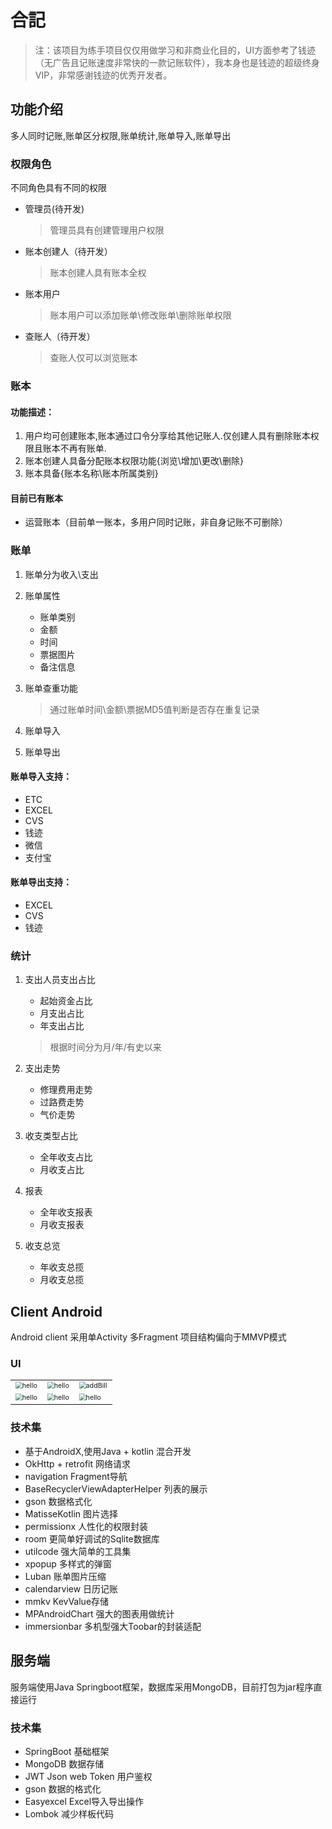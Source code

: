 # 合記
> 注：该项目为练手项目仅仅用做学习和非商业化目的，UI方面参考了钱迹（无广告且记账速度非常快的一款记账软件），我本身也是钱迹的超级终身VIP，非常感谢钱迹的优秀开发者。

## 功能介绍

多人同时记账,账单区分权限,账单统计,账单导入,账单导出

### 权限角色
不同角色具有不同的权限

* 管理员(待开发)
  
   > 管理员具有创建管理用户权限
* 账本创建人（待开发）
  
   > 账本创建人具有账本全权
* 账本用户
  
   >账本用户可以添加账单\修改账单\删除账单权限
* 查账人（待开发）
  
   > 查账人仅可以浏览账本

### 账本

#### 功能描述：
1. 用户均可创建账本,账本通过口令分享给其他记账人.仅创建人具有删除账本权限且账本不再有账单.
2. 账本创建人具备分配账本权限功能{浏览\增加\更改\删除}
3. 账本具备{账本名称\账本所属类别}

#### 目前已有账本

* 运营账本（目前单一账本，多用户同时记账，非自身记账不可删除）

### 账单
1. 账单分为收入\支出
2. 账单属性
   * 账单类别
   * 金额
   * 时间
   * 票据图片
   * 备注信息
3. 账单查重功能
  
   > 通过账单时间\金额\票据MD5值判断是否存在重复记录
4. 账单导入
5. 账单导出

#### 账单导入支持：

* ETC 
* EXCEL
* CVS
* 钱迹 
* 微信
* 支付宝
#### 账单导出支持：

* EXCEL
* CVS
* 钱迹 



### 统计
1. 支出人员支出占比
   * 起始资金占比
   * 月支出占比
   * 年支出占比
   
    > 根据时间分为月/年/有史以来
2. 支出走势
   * 修理费用走势
   * 过路费走势
   * 气价走势
3. 收支类型占比
  
   * 全年收支占比
   * 月收支占比
4. 报表
   * 全年收支报表
   * 月收支报表
5. 收支总览
   * 年收支总揽
   * 月收支总揽

## Client Android

Android client 采用单Activity 多Fragment 项目结构偏向于MMVP模式

### UI

<table>
    <tr>
      <td>
          <img src="https://user-images.githubusercontent.com/10151414/120281819-02348980-c2ec-11eb-9171-4a32c1609fd5.jpeg" alt="hello" style="zoom:67%;"/>             </td>
      <td>
          <img src="https://user-images.githubusercontent.com/10151414/120281838-0791d400-c2ec-11eb-8ad4-1601b4de1694.jpeg" alt="hello" style="zoom:67%;"/>
      </td>
      <td>
          <img src="https://user-images.githubusercontent.com/10151414/120454374-675cad80-c3c6-11eb-926d-d70ba010e1cf.jpeg" alt="addBill" style="zoom:67%;"/>
      </td>
    </tr>
    <tr>
        <td><img src="https://user-images.githubusercontent.com/10151414/120281860-0e204b80-c2ec-11eb-8d8d-a1e0fd04bab3.jpeg" alt="hello" style="zoom:67%;"/></td>
        <td> <img src="https://user-images.githubusercontent.com/10151414/120281866-0fea0f00-c2ec-11eb-9c93-f2172c3c76eb.jpeg" alt="hello" style="zoom:67%;"/></td>
        <td><img src="https://user-images.githubusercontent.com/10151414/120281869-111b3c00-c2ec-11eb-9454-2330cca7897a.jpeg" alt="hello" style="zoom:67%;"/></td>
    </tr>
</table>

### 技术集
*   基于AndroidX,使用Java + kotlin 混合开发
*   OkHttp + retrofit 网络请求
*   navigation Fragment导航
*   BaseRecyclerViewAdapterHelper 列表的展示
*   gson 数据格式化
*   MatisseKotlin 图片选择
*   permissionx 人性化的权限封装
*   room 更简单好调试的Sqlite数据库
*   utilcode 强大简单的工具集
*   xpopup 多样式的弹窗
*   Luban 账单图片压缩
*   calendarview 日历记账
*   mmkv  KevValue存储
*   MPAndroidChart 强大的图表用做统计
*   immersionbar 多机型强大Toobar的封装适配

## 服务端
服务端使用Java Springboot框架，数据库采用MongoDB，目前打包为jar程序直接运行
### 技术集
*   SpringBoot 基础框架
*   MongoDB 数据存储
*   JWT  Json web Token 用户鉴权
*   gson  数据的格式化
*   Easyexcel Excel导入导出操作
*   Lombok 减少样板代码

